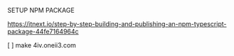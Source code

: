 SETUP NPM PACKAGE

https://itnext.io/step-by-step-building-and-publishing-an-npm-typescript-package-44fe7164964c

[ ] make 4iv.oneii3.com
